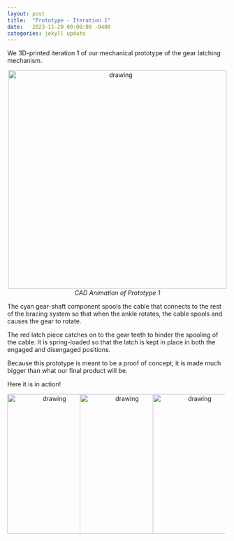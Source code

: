```yaml
---
layout: post
title:  "Prototype - Iteration 1"
date:   2023-11-20 00:00:00 -0400
categories: jekyll update
---
```


We 3D-printed iteration 1 of our mechanical prototype of the gear latching mechanism.

<p style="text-align: center;">
<img src="{{site.baseurl}}/assets/images/gear_prototype_1_cad.gif" alt="drawing" width="500"/><br>
<em>CAD Animation of Prototype 1</em>
</p>

The cyan gear-shaft component spools the cable that connects to the rest of the bracing system so that when the ankle rotates, the cable spools and causes the gear to rotate.

The red latch piece catches on to the gear teeth to hinder the spooling of the cable. It is spring-loaded so that the latch is kept in place in both the engaged and disengaged positions.

Because this prototype is meant to be a proof of concept, it is made much bigger than what our final product will be.

Here it is in action!

<style>
.column {
    float: left;
    width: 33%;
}

.row:after {
    content: "";
    display: table;
    clear: both;
}
</style>

<div class="row" style="text-align: center;">
    <div class="column" style="text-align: center;">
        <img src="{{site.baseurl}}/assets/images/gear_prototype_1_i.gif" alt="drawing" width="200" height="320"/><br>
    </div>
    <div class="column" style="text-align: center;">
        <img src="{{site.baseurl}}/assets/images/gear_prototype_1_ii.gif" alt="drawing" width="200" height="320"/><br>
    </div>
    <div class="column" style="text-align: center;">
        <img src="{{site.baseurl}}/assets/images/gear_prototype_1_iii.gif" alt="drawing" width="200" height="320"/><br>
    </div>
</div>


